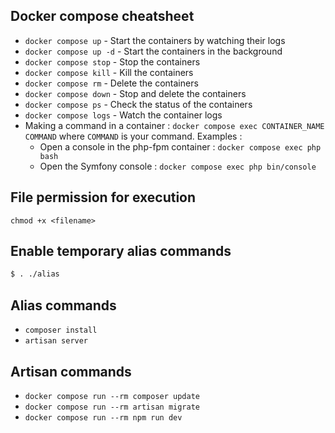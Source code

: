 ## Docker compose cheatsheet
  * `docker compose up` - Start the containers by watching their logs
  * `docker compose up -d` - Start the containers in the background
  * `docker compose stop` - Stop the containers
  * `docker compose kill` - Kill the containers
  * `docker compose rm` - Delete the containers
  * `docker compose down` - Stop and delete the containers
  * `docker compose ps` - Check the status of the containers
  * `docker compose logs` - Watch the container logs
  * Making a command in a container : `docker compose exec CONTAINER_NAME COMMAND` where `COMMAND` is your command. Examples :  
    - Open a console in the php-fpm container : `docker compose exec php bash`
    - Open the Symfony console : `docker compose exec php bin/console`

## File permission for execution
```
chmod +x <filename>
```
## Enable temporary alias commands
```bash
$ . ./alias
```

## Alias commands
- `composer install`
- `artisan server`

## Artisan commands
- `docker compose run --rm composer update`
- `docker compose run --rm artisan migrate`
- `docker compose run --rm npm run dev`